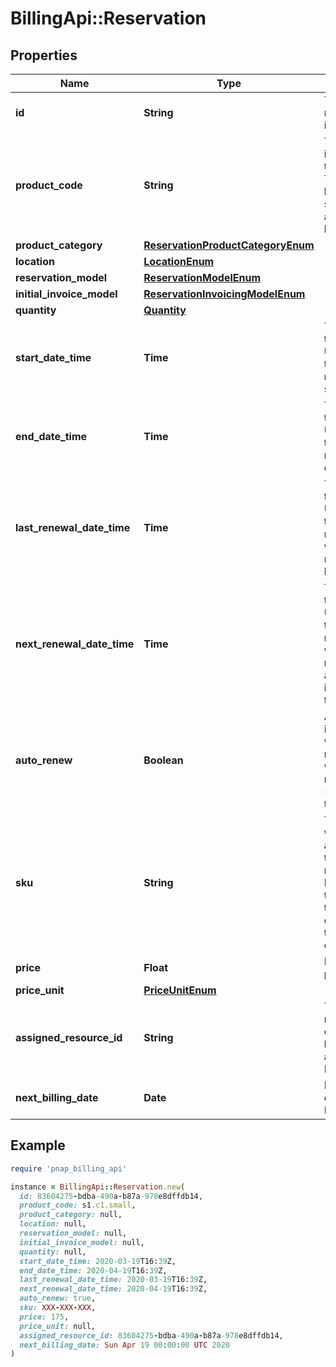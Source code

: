 # BillingApi::Reservation

## Properties

| Name | Type | Description | Notes |
| ---- | ---- | ----------- | ----- |
| **id** | **String** | The reservation identifier. |  |
| **product_code** | **String** | The code identifying the product. This code has significant across all locations. |  |
| **product_category** | [**ReservationProductCategoryEnum**](ReservationProductCategoryEnum.md) |  |  |
| **location** | [**LocationEnum**](LocationEnum.md) |  |  |
| **reservation_model** | [**ReservationModelEnum**](ReservationModelEnum.md) |  |  |
| **initial_invoice_model** | [**ReservationInvoicingModelEnum**](ReservationInvoicingModelEnum.md) |  | [optional] |
| **quantity** | [**Quantity**](Quantity.md) |  |  |
| **start_date_time** | **Time** | The point in time (in UTC) when the reservation starts. |  |
| **end_date_time** | **Time** | The point in time (in UTC) when the reservation end. | [optional] |
| **last_renewal_date_time** | **Time** | The point in time (in UTC) when the reservation was renewed last. | [optional] |
| **next_renewal_date_time** | **Time** | The point in time (in UTC) when the reservation will be renewed if auto renew is set to true. | [optional] |
| **auto_renew** | **Boolean** | A flag indicating whether the reservation will auto-renew (default is true). |  |
| **sku** | **String** | The sku that will be applied to this reservation. It is useful to find out the price by querying the /product endpoint. |  |
| **price** | **Float** | Reservation price. |  |
| **price_unit** | [**PriceUnitEnum**](PriceUnitEnum.md) |  |  |
| **assigned_resource_id** | **String** | The resource ID currently being assigned to Reservation. | [optional] |
| **next_billing_date** | **Date** | Next billing date for Reservation. | [optional] |

## Example

```ruby
require 'pnap_billing_api'

instance = BillingApi::Reservation.new(
  id: 83604275-bdba-490a-b87a-978e8dffdb14,
  product_code: s1.c1.small,
  product_category: null,
  location: null,
  reservation_model: null,
  initial_invoice_model: null,
  quantity: null,
  start_date_time: 2020-03-19T16:39Z,
  end_date_time: 2020-04-19T16:39Z,
  last_renewal_date_time: 2020-03-19T16:39Z,
  next_renewal_date_time: 2020-04-19T16:39Z,
  auto_renew: true,
  sku: XXX-XXX-XXX,
  price: 175,
  price_unit: null,
  assigned_resource_id: 83604275-bdba-490a-b87a-978e8dffdb14,
  next_billing_date: Sun Apr 19 00:00:00 UTC 2020
)
```


